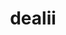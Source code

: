---
title: "dealii"
layout: cache
categories: [package, develop]
meta: {"versions": ["9.5.1"], "compilers": ["gcc@=11.4.0", "oneapi@=2024.2.1"], "oss": ["ubuntu22.04"], "platforms": ["linux"], "targets": ["neoverse_v1", "x86_64_v3"], "stacks": ["e4s", "e4s-neoverse_v1", "e4s-oneapi", "root"], "num_specs": 40, "num_specs_by_stack": {"root": 40, "e4s-neoverse_v1": 20, "e4s": 10, "e4s-oneapi": 10}}
spec_details: [{"hash": "sii5kvxcjzayyg3kkq33uermaaf6q2gi", "compiler": "gcc@=11.4.0", "versions": ["9.5.1"], "os": "ubuntu22.04", "platform": "linux", "target": "neoverse_v1", "variants": ["+adol-c", "+arborx", "+arpack", "+assimp", "build_system=cmake", "build_type=DebugRelease", "+cuda", "cuda_arch=80", "cxxstd=17", "~doc", "+examples", "generator=make", "+ginkgo", "~gmsh", "+gsl", "+hdf5", "~int64", "~ipo", "+kokkos", "+metis", "+mpi", "+muparser", "~nanoflann", "~netcdf", "~oce", "~optflags", "+p4est", "+petsc", "+platform-introspection", "~python", "+scalapack", "+simplex", "+slepc", "+sundials", "+symengine", "+threads", "+trilinos"], "stacks": ["root", "e4s-neoverse_v1"], "size": "-", "tarball": "https://binaries.spack.io/develop/build_cache/linux-ubuntu22.04-neoverse_v1/gcc-11.4.0/dealii-9.5.1/linux-ubuntu22.04-neoverse_v1-gcc-11.4.0-dealii-9.5.1-sii5kvxcjzayyg3kkq33uermaaf6q2gi.spack"}, {"hash": "zmluuglhpuafdewkpiggc3opdk2holai", "compiler": "gcc@=11.4.0", "versions": ["9.5.1"], "os": "ubuntu22.04", "platform": "linux", "target": "neoverse_v1", "variants": ["+adol-c", "+arborx", "+arpack", "+assimp", "build_system=cmake", "build_type=DebugRelease", "+cuda", "cuda_arch=80", "cxxstd=17", "~doc", "+examples", "generator=make", "+ginkgo", "~gmsh", "+gsl", "+hdf5", "~int64", "~ipo", "+kokkos", "+metis", "+mpi", "+muparser", "~nanoflann", "~netcdf", "~oce", "~optflags", "+p4est", "+petsc", "+platform-introspection", "~python", "+scalapack", "+simplex", "+slepc", "+sundials", "+symengine", "+threads", "+trilinos"], "stacks": ["root", "e4s-neoverse_v1"], "size": "-", "tarball": "https://binaries.spack.io/develop/build_cache/linux-ubuntu22.04-neoverse_v1/gcc-11.4.0/dealii-9.5.1/linux-ubuntu22.04-neoverse_v1-gcc-11.4.0-dealii-9.5.1-zmluuglhpuafdewkpiggc3opdk2holai.spack"}, {"hash": "zxp4fpznomldyjko6fhjdxtngbu55l3s", "compiler": "gcc@=11.4.0", "versions": ["9.5.1"], "os": "ubuntu22.04", "platform": "linux", "target": "neoverse_v1", "variants": ["+adol-c", "+arborx", "+arpack", "+assimp", "build_system=cmake", "build_type=DebugRelease", "+cuda", "cuda_arch=80", "cxxstd=17", "~doc", "+examples", "generator=make", "+ginkgo", "~gmsh", "+gsl", "+hdf5", "~int64", "~ipo", "+kokkos", "+metis", "+mpi", "+muparser", "~nanoflann", "~netcdf", "~oce", "~optflags", "+p4est", "+petsc", "+platform-introspection", "~python", "+scalapack", "+simplex", "+slepc", "+sundials", "+symengine", "+threads", "+trilinos"], "stacks": ["root", "e4s-neoverse_v1"], "size": "-", "tarball": "https://binaries.spack.io/develop/build_cache/linux-ubuntu22.04-neoverse_v1/gcc-11.4.0/dealii-9.5.1/linux-ubuntu22.04-neoverse_v1-gcc-11.4.0-dealii-9.5.1-zxp4fpznomldyjko6fhjdxtngbu55l3s.spack"}, {"hash": "zkc4tiakkkqgmysn3ozixiovxlpj6i2x", "compiler": "gcc@=11.4.0", "versions": ["9.5.1"], "os": "ubuntu22.04", "platform": "linux", "target": "neoverse_v1", "variants": ["+adol-c", "+arborx", "+arpack", "+assimp", "build_system=cmake", "build_type=DebugRelease", "+cuda", "cuda_arch=75", "cxxstd=17", "~doc", "+examples", "generator=make", "+ginkgo", "~gmsh", "+gsl", "+hdf5", "~int64", "~ipo", "+kokkos", "+metis", "+mpi", "+muparser", "~nanoflann", "~netcdf", "~oce", "~optflags", "+p4est", "+petsc", "+platform-introspection", "~python", "+scalapack", "+simplex", "+slepc", "+sundials", "+symengine", "+threads", "+trilinos"], "stacks": ["root", "e4s-neoverse_v1"], "size": "-", "tarball": "https://binaries.spack.io/develop/build_cache/linux-ubuntu22.04-neoverse_v1/gcc-11.4.0/dealii-9.5.1/linux-ubuntu22.04-neoverse_v1-gcc-11.4.0-dealii-9.5.1-zkc4tiakkkqgmysn3ozixiovxlpj6i2x.spack"}, {"hash": "whym2apyxbaoypuutycotg6otcaaiwhj", "compiler": "gcc@=11.4.0", "versions": ["9.5.1"], "os": "ubuntu22.04", "platform": "linux", "target": "neoverse_v1", "variants": ["+adol-c", "+arborx", "+arpack", "+assimp", "build_system=cmake", "build_type=DebugRelease", "+cuda", "cuda_arch=75", "cxxstd=17", "~doc", "+examples", "generator=make", "+ginkgo", "~gmsh", "+gsl", "+hdf5", "~int64", "~ipo", "+kokkos", "+metis", "+mpi", "+muparser", "~nanoflann", "~netcdf", "~oce", "~optflags", "+p4est", "+petsc", "+platform-introspection", "~python", "+scalapack", "+simplex", "+slepc", "+sundials", "+symengine", "+threads", "+trilinos"], "stacks": ["root", "e4s-neoverse_v1"], "size": "-", "tarball": "https://binaries.spack.io/develop/build_cache/linux-ubuntu22.04-neoverse_v1/gcc-11.4.0/dealii-9.5.1/linux-ubuntu22.04-neoverse_v1-gcc-11.4.0-dealii-9.5.1-whym2apyxbaoypuutycotg6otcaaiwhj.spack"}, {"hash": "fzay7lza4mmbghw4mpl6x3zl663n2c3e", "compiler": "gcc@=11.4.0", "versions": ["9.5.1"], "os": "ubuntu22.04", "platform": "linux", "target": "neoverse_v1", "variants": ["+adol-c", "+arborx", "+arpack", "+assimp", "build_system=cmake", "build_type=DebugRelease", "+cuda", "cuda_arch=80", "cxxstd=17", "~doc", "+examples", "generator=make", "+ginkgo", "~gmsh", "+gsl", "+hdf5", "~int64", "~ipo", "+kokkos", "+metis", "+mpi", "+muparser", "~nanoflann", "~netcdf", "~oce", "~optflags", "+p4est", "+petsc", "+platform-introspection", "~python", "+scalapack", "+simplex", "+slepc", "+sundials", "+symengine", "+threads", "+trilinos"], "stacks": ["root", "e4s-neoverse_v1"], "size": "-", "tarball": "https://binaries.spack.io/develop/build_cache/linux-ubuntu22.04-neoverse_v1/gcc-11.4.0/dealii-9.5.1/linux-ubuntu22.04-neoverse_v1-gcc-11.4.0-dealii-9.5.1-fzay7lza4mmbghw4mpl6x3zl663n2c3e.spack"}, {"hash": "ajp5atvwcbtxs4kijtvbkwx6xzd6egag", "compiler": "gcc@=11.4.0", "versions": ["9.5.1"], "os": "ubuntu22.04", "platform": "linux", "target": "neoverse_v1", "variants": ["+adol-c", "+arborx", "+arpack", "+assimp", "build_system=cmake", "build_type=DebugRelease", "+cuda", "cuda_arch=75", "cxxstd=17", "~doc", "+examples", "generator=make", "+ginkgo", "~gmsh", "+gsl", "+hdf5", "~int64", "~ipo", "+kokkos", "+metis", "+mpi", "+muparser", "~nanoflann", "~netcdf", "~oce", "~optflags", "+p4est", "+petsc", "+platform-introspection", "~python", "+scalapack", "+simplex", "+slepc", "+sundials", "+symengine", "+threads", "+trilinos"], "stacks": ["root", "e4s-neoverse_v1"], "size": "-", "tarball": "https://binaries.spack.io/develop/build_cache/linux-ubuntu22.04-neoverse_v1/gcc-11.4.0/dealii-9.5.1/linux-ubuntu22.04-neoverse_v1-gcc-11.4.0-dealii-9.5.1-ajp5atvwcbtxs4kijtvbkwx6xzd6egag.spack"}, {"hash": "abj7wlnh5z4pcqafgwxpevtnppzjiyjn", "compiler": "gcc@=11.4.0", "versions": ["9.5.1"], "os": "ubuntu22.04", "platform": "linux", "target": "neoverse_v1", "variants": ["+adol-c", "+arborx", "+arpack", "+assimp", "build_system=cmake", "build_type=DebugRelease", "+cuda", "cuda_arch=80", "cxxstd=17", "~doc", "+examples", "generator=make", "+ginkgo", "~gmsh", "+gsl", "+hdf5", "~int64", "~ipo", "+kokkos", "+metis", "+mpi", "+muparser", "~nanoflann", "~netcdf", "~oce", "~optflags", "+p4est", "+petsc", "+platform-introspection", "~python", "+scalapack", "+simplex", "+slepc", "+sundials", "+symengine", "+threads", "+trilinos"], "stacks": ["root", "e4s-neoverse_v1"], "size": "-", "tarball": "https://binaries.spack.io/develop/build_cache/linux-ubuntu22.04-neoverse_v1/gcc-11.4.0/dealii-9.5.1/linux-ubuntu22.04-neoverse_v1-gcc-11.4.0-dealii-9.5.1-abj7wlnh5z4pcqafgwxpevtnppzjiyjn.spack"}, {"hash": "bm2i4kqu5m326wqjkf2g6ice63qwgi4m", "compiler": "gcc@=11.4.0", "versions": ["9.5.1"], "os": "ubuntu22.04", "platform": "linux", "target": "neoverse_v1", "variants": ["+adol-c", "+arborx", "+arpack", "+assimp", "build_system=cmake", "build_type=DebugRelease", "+cuda", "cuda_arch=80", "cxxstd=17", "~doc", "+examples", "generator=make", "+ginkgo", "~gmsh", "+gsl", "+hdf5", "~int64", "~ipo", "+kokkos", "+metis", "+mpi", "+muparser", "~nanoflann", "~netcdf", "~oce", "~optflags", "+p4est", "+petsc", "+platform-introspection", "~python", "+scalapack", "+simplex", "+slepc", "+sundials", "+symengine", "+threads", "+trilinos"], "stacks": ["root", "e4s-neoverse_v1"], "size": "-", "tarball": "https://binaries.spack.io/develop/build_cache/linux-ubuntu22.04-neoverse_v1/gcc-11.4.0/dealii-9.5.1/linux-ubuntu22.04-neoverse_v1-gcc-11.4.0-dealii-9.5.1-bm2i4kqu5m326wqjkf2g6ice63qwgi4m.spack"}, {"hash": "pvyj27vxe6dnpawmgy7nq5a2v3zu6bew", "compiler": "gcc@=11.4.0", "versions": ["9.5.1"], "os": "ubuntu22.04", "platform": "linux", "target": "neoverse_v1", "variants": ["+adol-c", "+arborx", "+arpack", "+assimp", "build_system=cmake", "build_type=DebugRelease", "+cuda", "cuda_arch=75", "cxxstd=17", "~doc", "+examples", "generator=make", "+ginkgo", "~gmsh", "+gsl", "+hdf5", "~int64", "~ipo", "+kokkos", "+metis", "+mpi", "+muparser", "~nanoflann", "~netcdf", "~oce", "~optflags", "+p4est", "+petsc", "+platform-introspection", "~python", "+scalapack", "+simplex", "+slepc", "+sundials", "+symengine", "+threads", "+trilinos"], "stacks": ["root", "e4s-neoverse_v1"], "size": "-", "tarball": "https://binaries.spack.io/develop/build_cache/linux-ubuntu22.04-neoverse_v1/gcc-11.4.0/dealii-9.5.1/linux-ubuntu22.04-neoverse_v1-gcc-11.4.0-dealii-9.5.1-pvyj27vxe6dnpawmgy7nq5a2v3zu6bew.spack"}, {"hash": "dovrsjkzp7q7cxiiifrn73mda4ivrqjc", "compiler": "gcc@=11.4.0", "versions": ["9.5.1"], "os": "ubuntu22.04", "platform": "linux", "target": "neoverse_v1", "variants": ["+adol-c", "+arborx", "+arpack", "+assimp", "build_system=cmake", "build_type=DebugRelease", "+cuda", "cuda_arch=75", "cxxstd=17", "~doc", "+examples", "generator=make", "+ginkgo", "~gmsh", "+gsl", "+hdf5", "~int64", "~ipo", "+kokkos", "+metis", "+mpi", "+muparser", "~nanoflann", "~netcdf", "~oce", "~optflags", "+p4est", "+petsc", "+platform-introspection", "~python", "+scalapack", "+simplex", "+slepc", "+sundials", "+symengine", "+threads", "+trilinos"], "stacks": ["root", "e4s-neoverse_v1"], "size": "-", "tarball": "https://binaries.spack.io/develop/build_cache/linux-ubuntu22.04-neoverse_v1/gcc-11.4.0/dealii-9.5.1/linux-ubuntu22.04-neoverse_v1-gcc-11.4.0-dealii-9.5.1-dovrsjkzp7q7cxiiifrn73mda4ivrqjc.spack"}, {"hash": "f6c46vldvbanojnje7dq4um3urrpziwv", "compiler": "gcc@=11.4.0", "versions": ["9.5.1"], "os": "ubuntu22.04", "platform": "linux", "target": "neoverse_v1", "variants": ["+adol-c", "+arborx", "+arpack", "+assimp", "build_system=cmake", "build_type=DebugRelease", "+cuda", "cuda_arch=80", "cxxstd=17", "~doc", "+examples", "generator=make", "+ginkgo", "~gmsh", "+gsl", "+hdf5", "~int64", "~ipo", "+kokkos", "+metis", "+mpi", "+muparser", "~nanoflann", "~netcdf", "~oce", "~optflags", "+p4est", "+petsc", "+platform-introspection", "~python", "+scalapack", "+simplex", "+slepc", "+sundials", "+symengine", "+threads", "+trilinos"], "stacks": ["root", "e4s-neoverse_v1"], "size": "-", "tarball": "https://binaries.spack.io/develop/build_cache/linux-ubuntu22.04-neoverse_v1/gcc-11.4.0/dealii-9.5.1/linux-ubuntu22.04-neoverse_v1-gcc-11.4.0-dealii-9.5.1-f6c46vldvbanojnje7dq4um3urrpziwv.spack"}, {"hash": "cwizww4uygyfwbuc2inh234rbhl7t6vy", "compiler": "gcc@=11.4.0", "versions": ["9.5.1"], "os": "ubuntu22.04", "platform": "linux", "target": "neoverse_v1", "variants": ["+adol-c", "+arborx", "+arpack", "+assimp", "build_system=cmake", "build_type=DebugRelease", "+cuda", "cuda_arch=80", "cxxstd=17", "~doc", "+examples", "generator=make", "+ginkgo", "~gmsh", "+gsl", "+hdf5", "~int64", "~ipo", "+kokkos", "+metis", "+mpi", "+muparser", "~nanoflann", "~netcdf", "~oce", "~optflags", "+p4est", "+petsc", "+platform-introspection", "~python", "+scalapack", "+simplex", "+slepc", "+sundials", "+symengine", "+threads", "+trilinos"], "stacks": ["root", "e4s-neoverse_v1"], "size": "-", "tarball": "https://binaries.spack.io/develop/build_cache/linux-ubuntu22.04-neoverse_v1/gcc-11.4.0/dealii-9.5.1/linux-ubuntu22.04-neoverse_v1-gcc-11.4.0-dealii-9.5.1-cwizww4uygyfwbuc2inh234rbhl7t6vy.spack"}, {"hash": "ozt7niq63t3gc6pro2cxcb6xgqqv5hu6", "compiler": "gcc@=11.4.0", "versions": ["9.5.1"], "os": "ubuntu22.04", "platform": "linux", "target": "neoverse_v1", "variants": ["+adol-c", "+arborx", "+arpack", "+assimp", "build_system=cmake", "build_type=DebugRelease", "+cuda", "cuda_arch=75", "cxxstd=17", "~doc", "+examples", "generator=make", "+ginkgo", "~gmsh", "+gsl", "+hdf5", "~int64", "~ipo", "+kokkos", "+metis", "+mpi", "+muparser", "~nanoflann", "~netcdf", "~oce", "~optflags", "+p4est", "+petsc", "+platform-introspection", "~python", "+scalapack", "+simplex", "+slepc", "+sundials", "+symengine", "+threads", "+trilinos"], "stacks": ["root", "e4s-neoverse_v1"], "size": "-", "tarball": "https://binaries.spack.io/develop/build_cache/linux-ubuntu22.04-neoverse_v1/gcc-11.4.0/dealii-9.5.1/linux-ubuntu22.04-neoverse_v1-gcc-11.4.0-dealii-9.5.1-ozt7niq63t3gc6pro2cxcb6xgqqv5hu6.spack"}, {"hash": "jrwf7brx7gv6pzshrjx3cy7yuu6bjlng", "compiler": "gcc@=11.4.0", "versions": ["9.5.1"], "os": "ubuntu22.04", "platform": "linux", "target": "neoverse_v1", "variants": ["+adol-c", "+arborx", "+arpack", "+assimp", "build_system=cmake", "build_type=DebugRelease", "+cuda", "cuda_arch=75", "cxxstd=17", "~doc", "+examples", "generator=make", "+ginkgo", "~gmsh", "+gsl", "+hdf5", "~int64", "~ipo", "+kokkos", "+metis", "+mpi", "+muparser", "~nanoflann", "~netcdf", "~oce", "~optflags", "+p4est", "+petsc", "+platform-introspection", "~python", "+scalapack", "+simplex", "+slepc", "+sundials", "+symengine", "+threads", "+trilinos"], "stacks": ["root", "e4s-neoverse_v1"], "size": "-", "tarball": "https://binaries.spack.io/develop/build_cache/linux-ubuntu22.04-neoverse_v1/gcc-11.4.0/dealii-9.5.1/linux-ubuntu22.04-neoverse_v1-gcc-11.4.0-dealii-9.5.1-jrwf7brx7gv6pzshrjx3cy7yuu6bjlng.spack"}, {"hash": "jba7wpnilays5r6o2bab6ckiapc565uh", "compiler": "gcc@=11.4.0", "versions": ["9.5.1"], "os": "ubuntu22.04", "platform": "linux", "target": "neoverse_v1", "variants": ["+adol-c", "+arborx", "+arpack", "+assimp", "build_system=cmake", "build_type=DebugRelease", "+cuda", "cuda_arch=75", "cxxstd=17", "~doc", "+examples", "generator=make", "+ginkgo", "~gmsh", "+gsl", "+hdf5", "~int64", "~ipo", "+kokkos", "+metis", "+mpi", "+muparser", "~nanoflann", "~netcdf", "~oce", "~optflags", "+p4est", "+petsc", "+platform-introspection", "~python", "+scalapack", "+simplex", "+slepc", "+sundials", "+symengine", "+threads", "+trilinos"], "stacks": ["root", "e4s-neoverse_v1"], "size": "-", "tarball": "https://binaries.spack.io/develop/build_cache/linux-ubuntu22.04-neoverse_v1/gcc-11.4.0/dealii-9.5.1/linux-ubuntu22.04-neoverse_v1-gcc-11.4.0-dealii-9.5.1-jba7wpnilays5r6o2bab6ckiapc565uh.spack"}, {"hash": "zbqodcld7igoxvp6hwg2l4pbq7rrstc2", "compiler": "gcc@=11.4.0", "versions": ["9.5.1"], "os": "ubuntu22.04", "platform": "linux", "target": "neoverse_v1", "variants": ["+adol-c", "+arborx", "+arpack", "+assimp", "build_system=cmake", "build_type=DebugRelease", "+cuda", "cuda_arch=80", "cxxstd=17", "~doc", "+examples", "generator=make", "+ginkgo", "~gmsh", "+gsl", "+hdf5", "~int64", "~ipo", "+kokkos", "+metis", "+mpi", "+muparser", "~nanoflann", "~netcdf", "~oce", "~optflags", "+p4est", "+petsc", "+platform-introspection", "~python", "+scalapack", "+simplex", "+slepc", "+sundials", "+symengine", "+threads", "+trilinos"], "stacks": ["root", "e4s-neoverse_v1"], "size": "-", "tarball": "https://binaries.spack.io/develop/build_cache/linux-ubuntu22.04-neoverse_v1/gcc-11.4.0/dealii-9.5.1/linux-ubuntu22.04-neoverse_v1-gcc-11.4.0-dealii-9.5.1-zbqodcld7igoxvp6hwg2l4pbq7rrstc2.spack"}, {"hash": "bszapwmqfwaaxdb3jjpcurgrrf6gfjgk", "compiler": "gcc@=11.4.0", "versions": ["9.5.1"], "os": "ubuntu22.04", "platform": "linux", "target": "neoverse_v1", "variants": ["+adol-c", "+arborx", "+arpack", "+assimp", "build_system=cmake", "build_type=DebugRelease", "+cuda", "cuda_arch=80", "cxxstd=17", "~doc", "+examples", "generator=make", "+ginkgo", "~gmsh", "+gsl", "+hdf5", "~int64", "~ipo", "+kokkos", "+metis", "+mpi", "+muparser", "~nanoflann", "~netcdf", "~oce", "~optflags", "+p4est", "+petsc", "+platform-introspection", "~python", "+scalapack", "+simplex", "+slepc", "+sundials", "+symengine", "+threads", "+trilinos"], "stacks": ["root", "e4s-neoverse_v1"], "size": "-", "tarball": "https://binaries.spack.io/develop/build_cache/linux-ubuntu22.04-neoverse_v1/gcc-11.4.0/dealii-9.5.1/linux-ubuntu22.04-neoverse_v1-gcc-11.4.0-dealii-9.5.1-bszapwmqfwaaxdb3jjpcurgrrf6gfjgk.spack"}, {"hash": "crtxfqbxos2qdlfixb2r4fft3d7ium7v", "compiler": "gcc@=11.4.0", "versions": ["9.5.1"], "os": "ubuntu22.04", "platform": "linux", "target": "neoverse_v1", "variants": ["+adol-c", "+arborx", "+arpack", "+assimp", "build_system=cmake", "build_type=DebugRelease", "+cuda", "cuda_arch=75", "cxxstd=17", "~doc", "+examples", "generator=make", "+ginkgo", "~gmsh", "+gsl", "+hdf5", "~int64", "~ipo", "+kokkos", "+metis", "+mpi", "+muparser", "~nanoflann", "~netcdf", "~oce", "~optflags", "+p4est", "+petsc", "+platform-introspection", "~python", "+scalapack", "+simplex", "+slepc", "+sundials", "+symengine", "+threads", "+trilinos"], "stacks": ["root", "e4s-neoverse_v1"], "size": "-", "tarball": "https://binaries.spack.io/develop/build_cache/linux-ubuntu22.04-neoverse_v1/gcc-11.4.0/dealii-9.5.1/linux-ubuntu22.04-neoverse_v1-gcc-11.4.0-dealii-9.5.1-crtxfqbxos2qdlfixb2r4fft3d7ium7v.spack"}, {"hash": "qu3rihex322dboxqib4543jitwwikysv", "compiler": "gcc@=11.4.0", "versions": ["9.5.1"], "os": "ubuntu22.04", "platform": "linux", "target": "neoverse_v1", "variants": ["+adol-c", "+arborx", "+arpack", "+assimp", "build_system=cmake", "build_type=DebugRelease", "+cuda", "cuda_arch=75", "cxxstd=17", "~doc", "+examples", "generator=make", "+ginkgo", "~gmsh", "+gsl", "+hdf5", "~int64", "~ipo", "+kokkos", "+metis", "+mpi", "+muparser", "~nanoflann", "~netcdf", "~oce", "~optflags", "+p4est", "+petsc", "+platform-introspection", "~python", "+scalapack", "+simplex", "+slepc", "+sundials", "+symengine", "+threads", "+trilinos"], "stacks": ["root", "e4s-neoverse_v1"], "size": "-", "tarball": "https://binaries.spack.io/develop/build_cache/linux-ubuntu22.04-neoverse_v1/gcc-11.4.0/dealii-9.5.1/linux-ubuntu22.04-neoverse_v1-gcc-11.4.0-dealii-9.5.1-qu3rihex322dboxqib4543jitwwikysv.spack"}, {"hash": "lrue6rbcx5wcdis3koo47aezpdgclzvi", "compiler": "gcc@=11.4.0", "versions": ["9.5.1"], "os": "ubuntu22.04", "platform": "linux", "target": "x86_64_v3", "variants": ["+adol-c", "+arborx", "+arpack", "+assimp", "build_system=cmake", "build_type=DebugRelease", "+cgal", "~cuda", "cxxstd=17", "~doc", "+examples", "generator=make", "+ginkgo", "~gmsh", "+gsl", "+hdf5", "~int64", "~ipo", "+kokkos", "+metis", "+mpi", "+muparser", "~nanoflann", "~netcdf", "~oce", "~optflags", "+p4est", "+petsc", "+platform-introspection", "~python", "+scalapack", "+simplex", "+slepc", "+sundials", "+symengine", "+threads", "+trilinos"], "stacks": ["root", "e4s"], "size": "-", "tarball": "https://binaries.spack.io/develop/build_cache/linux-ubuntu22.04-x86_64_v3/gcc-11.4.0/dealii-9.5.1/linux-ubuntu22.04-x86_64_v3-gcc-11.4.0-dealii-9.5.1-lrue6rbcx5wcdis3koo47aezpdgclzvi.spack"}, {"hash": "ukguwuru4uqlvofvava3l36ik2234cy6", "compiler": "gcc@=11.4.0", "versions": ["9.5.1"], "os": "ubuntu22.04", "platform": "linux", "target": "x86_64_v3", "variants": ["+adol-c", "+arborx", "+arpack", "+assimp", "build_system=cmake", "build_type=DebugRelease", "+cgal", "~cuda", "cxxstd=17", "~doc", "+examples", "generator=make", "+ginkgo", "~gmsh", "+gsl", "+hdf5", "~int64", "~ipo", "+kokkos", "+metis", "+mpi", "+muparser", "~nanoflann", "~netcdf", "~oce", "~optflags", "+p4est", "+petsc", "+platform-introspection", "~python", "+scalapack", "+simplex", "+slepc", "+sundials", "+symengine", "+threads", "+trilinos"], "stacks": ["root", "e4s"], "size": "-", "tarball": "https://binaries.spack.io/develop/build_cache/linux-ubuntu22.04-x86_64_v3/gcc-11.4.0/dealii-9.5.1/linux-ubuntu22.04-x86_64_v3-gcc-11.4.0-dealii-9.5.1-ukguwuru4uqlvofvava3l36ik2234cy6.spack"}, {"hash": "hvoza4vjl7ah4hsnlkg7bqvdlntpqkju", "compiler": "gcc@=11.4.0", "versions": ["9.5.1"], "os": "ubuntu22.04", "platform": "linux", "target": "x86_64_v3", "variants": ["+adol-c", "+arborx", "+arpack", "+assimp", "build_system=cmake", "build_type=DebugRelease", "+cgal", "~cuda", "cxxstd=17", "~doc", "+examples", "generator=make", "+ginkgo", "~gmsh", "+gsl", "+hdf5", "~int64", "~ipo", "+kokkos", "+metis", "+mpi", "+muparser", "~nanoflann", "~netcdf", "~oce", "~optflags", "+p4est", "+petsc", "+platform-introspection", "~python", "+scalapack", "+simplex", "+slepc", "+sundials", "+symengine", "+threads", "+trilinos"], "stacks": ["root", "e4s"], "size": "-", "tarball": "https://binaries.spack.io/develop/build_cache/linux-ubuntu22.04-x86_64_v3/gcc-11.4.0/dealii-9.5.1/linux-ubuntu22.04-x86_64_v3-gcc-11.4.0-dealii-9.5.1-hvoza4vjl7ah4hsnlkg7bqvdlntpqkju.spack"}, {"hash": "myhy7f4pbewp4xqhjly7hpqw2atms6yo", "compiler": "gcc@=11.4.0", "versions": ["9.5.1"], "os": "ubuntu22.04", "platform": "linux", "target": "x86_64_v3", "variants": ["+adol-c", "+arborx", "+arpack", "+assimp", "build_system=cmake", "build_type=DebugRelease", "+cgal", "~cuda", "cxxstd=17", "~doc", "+examples", "generator=make", "+ginkgo", "~gmsh", "+gsl", "+hdf5", "~int64", "~ipo", "+kokkos", "+metis", "+mpi", "+muparser", "~nanoflann", "~netcdf", "~oce", "~optflags", "+p4est", "+petsc", "+platform-introspection", "~python", "+scalapack", "+simplex", "+slepc", "+sundials", "+symengine", "+threads", "+trilinos"], "stacks": ["root", "e4s"], "size": "-", "tarball": "https://binaries.spack.io/develop/build_cache/linux-ubuntu22.04-x86_64_v3/gcc-11.4.0/dealii-9.5.1/linux-ubuntu22.04-x86_64_v3-gcc-11.4.0-dealii-9.5.1-myhy7f4pbewp4xqhjly7hpqw2atms6yo.spack"}, {"hash": "wsp56saspxzfwyjf7f7ootjdmbp74h56", "compiler": "gcc@=11.4.0", "versions": ["9.5.1"], "os": "ubuntu22.04", "platform": "linux", "target": "x86_64_v3", "variants": ["+adol-c", "+arborx", "+arpack", "+assimp", "build_system=cmake", "build_type=DebugRelease", "+cgal", "~cuda", "cxxstd=17", "~doc", "+examples", "generator=make", "+ginkgo", "~gmsh", "+gsl", "+hdf5", "~int64", "~ipo", "+kokkos", "+metis", "+mpi", "+muparser", "~nanoflann", "~netcdf", "~oce", "~optflags", "+p4est", "+petsc", "+platform-introspection", "~python", "+scalapack", "+simplex", "+slepc", "+sundials", "+symengine", "+threads", "+trilinos"], "stacks": ["root", "e4s"], "size": "-", "tarball": "https://binaries.spack.io/develop/build_cache/linux-ubuntu22.04-x86_64_v3/gcc-11.4.0/dealii-9.5.1/linux-ubuntu22.04-x86_64_v3-gcc-11.4.0-dealii-9.5.1-wsp56saspxzfwyjf7f7ootjdmbp74h56.spack"}, {"hash": "sylopwbuexha2y3xkt2dxdrc7yekyxqx", "compiler": "gcc@=11.4.0", "versions": ["9.5.1"], "os": "ubuntu22.04", "platform": "linux", "target": "x86_64_v3", "variants": ["+adol-c", "+arborx", "+arpack", "+assimp", "build_system=cmake", "build_type=DebugRelease", "+cgal", "~cuda", "cxxstd=17", "~doc", "+examples", "generator=make", "+ginkgo", "~gmsh", "+gsl", "+hdf5", "~int64", "~ipo", "+kokkos", "+metis", "+mpi", "+muparser", "~nanoflann", "~netcdf", "~oce", "~optflags", "+p4est", "+petsc", "+platform-introspection", "~python", "+scalapack", "+simplex", "+slepc", "+sundials", "+symengine", "+threads", "+trilinos"], "stacks": ["root", "e4s"], "size": "-", "tarball": "https://binaries.spack.io/develop/build_cache/linux-ubuntu22.04-x86_64_v3/gcc-11.4.0/dealii-9.5.1/linux-ubuntu22.04-x86_64_v3-gcc-11.4.0-dealii-9.5.1-sylopwbuexha2y3xkt2dxdrc7yekyxqx.spack"}, {"hash": "5j5fx33vqucvrpre7b53xetacyvpalck", "compiler": "gcc@=11.4.0", "versions": ["9.5.1"], "os": "ubuntu22.04", "platform": "linux", "target": "x86_64_v3", "variants": ["+adol-c", "+arborx", "+arpack", "+assimp", "build_system=cmake", "build_type=DebugRelease", "+cgal", "~cuda", "cxxstd=17", "~doc", "+examples", "generator=make", "+ginkgo", "~gmsh", "+gsl", "+hdf5", "~int64", "~ipo", "+kokkos", "+metis", "+mpi", "+muparser", "~nanoflann", "~netcdf", "~oce", "~optflags", "+p4est", "+petsc", "+platform-introspection", "~python", "+scalapack", "+simplex", "+slepc", "+sundials", "+symengine", "+threads", "+trilinos"], "stacks": ["root", "e4s"], "size": "-", "tarball": "https://binaries.spack.io/develop/build_cache/linux-ubuntu22.04-x86_64_v3/gcc-11.4.0/dealii-9.5.1/linux-ubuntu22.04-x86_64_v3-gcc-11.4.0-dealii-9.5.1-5j5fx33vqucvrpre7b53xetacyvpalck.spack"}, {"hash": "gpv35vmyzigcmwdzmdbgdv3vwrg6lay3", "compiler": "gcc@=11.4.0", "versions": ["9.5.1"], "os": "ubuntu22.04", "platform": "linux", "target": "x86_64_v3", "variants": ["+adol-c", "+arborx", "+arpack", "+assimp", "build_system=cmake", "build_type=DebugRelease", "+cgal", "~cuda", "cxxstd=17", "~doc", "+examples", "generator=make", "+ginkgo", "~gmsh", "+gsl", "+hdf5", "~int64", "~ipo", "+kokkos", "+metis", "+mpi", "+muparser", "~nanoflann", "~netcdf", "~oce", "~optflags", "+p4est", "+petsc", "+platform-introspection", "~python", "+scalapack", "+simplex", "+slepc", "+sundials", "+symengine", "+threads", "+trilinos"], "stacks": ["root", "e4s"], "size": "-", "tarball": "https://binaries.spack.io/develop/build_cache/linux-ubuntu22.04-x86_64_v3/gcc-11.4.0/dealii-9.5.1/linux-ubuntu22.04-x86_64_v3-gcc-11.4.0-dealii-9.5.1-gpv35vmyzigcmwdzmdbgdv3vwrg6lay3.spack"}, {"hash": "leslxqnpjpa7dg2xwyoofj4gvrhtywyq", "compiler": "gcc@=11.4.0", "versions": ["9.5.1"], "os": "ubuntu22.04", "platform": "linux", "target": "x86_64_v3", "variants": ["+adol-c", "+arborx", "+arpack", "+assimp", "build_system=cmake", "build_type=DebugRelease", "+cgal", "~cuda", "cxxstd=17", "~doc", "+examples", "generator=make", "+ginkgo", "~gmsh", "+gsl", "+hdf5", "~int64", "~ipo", "+kokkos", "+metis", "+mpi", "+muparser", "~nanoflann", "~netcdf", "~oce", "~optflags", "+p4est", "+petsc", "+platform-introspection", "~python", "+scalapack", "+simplex", "+slepc", "+sundials", "+symengine", "+threads", "+trilinos"], "stacks": ["root", "e4s"], "size": "-", "tarball": "https://binaries.spack.io/develop/build_cache/linux-ubuntu22.04-x86_64_v3/gcc-11.4.0/dealii-9.5.1/linux-ubuntu22.04-x86_64_v3-gcc-11.4.0-dealii-9.5.1-leslxqnpjpa7dg2xwyoofj4gvrhtywyq.spack"}, {"hash": "mvxvy2r4nlmpmgw6mndndke356ijzgu7", "compiler": "gcc@=11.4.0", "versions": ["9.5.1"], "os": "ubuntu22.04", "platform": "linux", "target": "x86_64_v3", "variants": ["+adol-c", "+arborx", "+arpack", "+assimp", "build_system=cmake", "build_type=DebugRelease", "+cgal", "~cuda", "cxxstd=17", "~doc", "+examples", "generator=make", "+ginkgo", "~gmsh", "+gsl", "+hdf5", "~int64", "~ipo", "+kokkos", "+metis", "+mpi", "+muparser", "~nanoflann", "~netcdf", "~oce", "~optflags", "+p4est", "+petsc", "+platform-introspection", "~python", "+scalapack", "+simplex", "+slepc", "+sundials", "+symengine", "+threads", "+trilinos"], "stacks": ["root", "e4s"], "size": "-", "tarball": "https://binaries.spack.io/develop/build_cache/linux-ubuntu22.04-x86_64_v3/gcc-11.4.0/dealii-9.5.1/linux-ubuntu22.04-x86_64_v3-gcc-11.4.0-dealii-9.5.1-mvxvy2r4nlmpmgw6mndndke356ijzgu7.spack"}, {"hash": "2u75vx2cdgdtq7mteu5bvk6yty6d4cxz", "compiler": "oneapi@=2024.2.1", "versions": ["9.5.1"], "os": "ubuntu22.04", "platform": "linux", "target": "x86_64_v3", "variants": ["+adol-c", "+arborx", "+arpack", "+assimp", "build_system=cmake", "build_type=DebugRelease", "+cgal", "~cuda", "cxxstd=17", "~doc", "+examples", "generator=make", "+ginkgo", "~gmsh", "+gsl", "+hdf5", "~int64", "~ipo", "+kokkos", "+metis", "+mpi", "+muparser", "~nanoflann", "~netcdf", "~oce", "~optflags", "+p4est", "+petsc", "+platform-introspection", "~python", "+scalapack", "+simplex", "+slepc", "+sundials", "+symengine", "+threads", "+trilinos"], "stacks": ["root", "e4s-oneapi"], "size": "-", "tarball": "https://binaries.spack.io/develop/build_cache/linux-ubuntu22.04-x86_64_v3/oneapi-2024.2.1/dealii-9.5.1/linux-ubuntu22.04-x86_64_v3-oneapi-2024.2.1-dealii-9.5.1-2u75vx2cdgdtq7mteu5bvk6yty6d4cxz.spack"}, {"hash": "dhuxpqzpicg326365nvozzkqp26lu5fz", "compiler": "oneapi@=2024.2.1", "versions": ["9.5.1"], "os": "ubuntu22.04", "platform": "linux", "target": "x86_64_v3", "variants": ["+adol-c", "+arborx", "+arpack", "+assimp", "build_system=cmake", "build_type=DebugRelease", "+cgal", "~cuda", "cxxstd=17", "~doc", "+examples", "generator=make", "+ginkgo", "~gmsh", "+gsl", "+hdf5", "~int64", "~ipo", "+kokkos", "+metis", "+mpi", "+muparser", "~nanoflann", "~netcdf", "~oce", "~optflags", "+p4est", "+petsc", "+platform-introspection", "~python", "+scalapack", "+simplex", "+slepc", "+sundials", "+symengine", "+threads", "+trilinos"], "stacks": ["root", "e4s-oneapi"], "size": "-", "tarball": "https://binaries.spack.io/develop/build_cache/linux-ubuntu22.04-x86_64_v3/oneapi-2024.2.1/dealii-9.5.1/linux-ubuntu22.04-x86_64_v3-oneapi-2024.2.1-dealii-9.5.1-dhuxpqzpicg326365nvozzkqp26lu5fz.spack"}, {"hash": "etcnpqhlhmtd53z5b5vn7j3rgo6t6zha", "compiler": "oneapi@=2024.2.1", "versions": ["9.5.1"], "os": "ubuntu22.04", "platform": "linux", "target": "x86_64_v3", "variants": ["+adol-c", "+arborx", "+arpack", "+assimp", "build_system=cmake", "build_type=DebugRelease", "+cgal", "~cuda", "cxxstd=17", "~doc", "+examples", "generator=make", "+ginkgo", "~gmsh", "+gsl", "+hdf5", "~int64", "~ipo", "+kokkos", "+metis", "+mpi", "+muparser", "~nanoflann", "~netcdf", "~oce", "~optflags", "+p4est", "+petsc", "+platform-introspection", "~python", "+scalapack", "+simplex", "+slepc", "+sundials", "+symengine", "+threads", "+trilinos"], "stacks": ["root", "e4s-oneapi"], "size": "-", "tarball": "https://binaries.spack.io/develop/build_cache/linux-ubuntu22.04-x86_64_v3/oneapi-2024.2.1/dealii-9.5.1/linux-ubuntu22.04-x86_64_v3-oneapi-2024.2.1-dealii-9.5.1-etcnpqhlhmtd53z5b5vn7j3rgo6t6zha.spack"}, {"hash": "u4g27loazsqjpirumxygjkhnhevwxi7z", "compiler": "oneapi@=2024.2.1", "versions": ["9.5.1"], "os": "ubuntu22.04", "platform": "linux", "target": "x86_64_v3", "variants": ["+adol-c", "+arborx", "+arpack", "+assimp", "build_system=cmake", "build_type=DebugRelease", "+cgal", "~cuda", "cxxstd=17", "~doc", "+examples", "generator=make", "+ginkgo", "~gmsh", "+gsl", "+hdf5", "~int64", "~ipo", "+kokkos", "+metis", "+mpi", "+muparser", "~nanoflann", "~netcdf", "~oce", "~optflags", "+p4est", "+petsc", "+platform-introspection", "~python", "+scalapack", "+simplex", "+slepc", "+sundials", "+symengine", "+threads", "+trilinos"], "stacks": ["root", "e4s-oneapi"], "size": "-", "tarball": "https://binaries.spack.io/develop/build_cache/linux-ubuntu22.04-x86_64_v3/oneapi-2024.2.1/dealii-9.5.1/linux-ubuntu22.04-x86_64_v3-oneapi-2024.2.1-dealii-9.5.1-u4g27loazsqjpirumxygjkhnhevwxi7z.spack"}, {"hash": "pljqibsaybftlhaxks7xg7iffwdhyhu6", "compiler": "oneapi@=2024.2.1", "versions": ["9.5.1"], "os": "ubuntu22.04", "platform": "linux", "target": "x86_64_v3", "variants": ["+adol-c", "+arborx", "+arpack", "+assimp", "build_system=cmake", "build_type=DebugRelease", "+cgal", "~cuda", "cxxstd=17", "~doc", "+examples", "generator=make", "+ginkgo", "~gmsh", "+gsl", "+hdf5", "~int64", "~ipo", "+kokkos", "+metis", "+mpi", "+muparser", "~nanoflann", "~netcdf", "~oce", "~optflags", "+p4est", "+petsc", "+platform-introspection", "~python", "+scalapack", "+simplex", "+slepc", "+sundials", "+symengine", "+threads", "+trilinos"], "stacks": ["root", "e4s-oneapi"], "size": "-", "tarball": "https://binaries.spack.io/develop/build_cache/linux-ubuntu22.04-x86_64_v3/oneapi-2024.2.1/dealii-9.5.1/linux-ubuntu22.04-x86_64_v3-oneapi-2024.2.1-dealii-9.5.1-pljqibsaybftlhaxks7xg7iffwdhyhu6.spack"}, {"hash": "fdbdvag6xwnkmpcm5jmiam5yruuirfek", "compiler": "oneapi@=2024.2.1", "versions": ["9.5.1"], "os": "ubuntu22.04", "platform": "linux", "target": "x86_64_v3", "variants": ["+adol-c", "+arborx", "+arpack", "+assimp", "build_system=cmake", "build_type=DebugRelease", "+cgal", "~cuda", "cxxstd=17", "~doc", "+examples", "generator=make", "+ginkgo", "~gmsh", "+gsl", "+hdf5", "~int64", "~ipo", "+kokkos", "+metis", "+mpi", "+muparser", "~nanoflann", "~netcdf", "~oce", "~optflags", "+p4est", "+petsc", "+platform-introspection", "~python", "+scalapack", "+simplex", "+slepc", "+sundials", "+symengine", "+threads", "+trilinos"], "stacks": ["root", "e4s-oneapi"], "size": "-", "tarball": "https://binaries.spack.io/develop/build_cache/linux-ubuntu22.04-x86_64_v3/oneapi-2024.2.1/dealii-9.5.1/linux-ubuntu22.04-x86_64_v3-oneapi-2024.2.1-dealii-9.5.1-fdbdvag6xwnkmpcm5jmiam5yruuirfek.spack"}, {"hash": "eboy4jyknob5gug6wyej6tfdm4yw5glm", "compiler": "oneapi@=2024.2.1", "versions": ["9.5.1"], "os": "ubuntu22.04", "platform": "linux", "target": "x86_64_v3", "variants": ["+adol-c", "+arborx", "+arpack", "+assimp", "build_system=cmake", "build_type=DebugRelease", "+cgal", "~cuda", "cxxstd=17", "~doc", "+examples", "generator=make", "+ginkgo", "~gmsh", "+gsl", "+hdf5", "~int64", "~ipo", "+kokkos", "+metis", "+mpi", "+muparser", "~nanoflann", "~netcdf", "~oce", "~optflags", "+p4est", "+petsc", "+platform-introspection", "~python", "+scalapack", "+simplex", "+slepc", "+sundials", "+symengine", "+threads", "+trilinos"], "stacks": ["root", "e4s-oneapi"], "size": "-", "tarball": "https://binaries.spack.io/develop/build_cache/linux-ubuntu22.04-x86_64_v3/oneapi-2024.2.1/dealii-9.5.1/linux-ubuntu22.04-x86_64_v3-oneapi-2024.2.1-dealii-9.5.1-eboy4jyknob5gug6wyej6tfdm4yw5glm.spack"}, {"hash": "a5dlcnrvxg4r4lsxwwfmnndx2ybatb7x", "compiler": "oneapi@=2024.2.1", "versions": ["9.5.1"], "os": "ubuntu22.04", "platform": "linux", "target": "x86_64_v3", "variants": ["+adol-c", "+arborx", "+arpack", "+assimp", "build_system=cmake", "build_type=DebugRelease", "+cgal", "~cuda", "cxxstd=17", "~doc", "+examples", "generator=make", "+ginkgo", "~gmsh", "+gsl", "+hdf5", "~int64", "~ipo", "+kokkos", "+metis", "+mpi", "+muparser", "~nanoflann", "~netcdf", "~oce", "~optflags", "+p4est", "+petsc", "+platform-introspection", "~python", "+scalapack", "+simplex", "+slepc", "+sundials", "+symengine", "+threads", "+trilinos"], "stacks": ["root", "e4s-oneapi"], "size": "-", "tarball": "https://binaries.spack.io/develop/build_cache/linux-ubuntu22.04-x86_64_v3/oneapi-2024.2.1/dealii-9.5.1/linux-ubuntu22.04-x86_64_v3-oneapi-2024.2.1-dealii-9.5.1-a5dlcnrvxg4r4lsxwwfmnndx2ybatb7x.spack"}, {"hash": "oiwebobbbbxao43eubwul4d37shb4zpe", "compiler": "oneapi@=2024.2.1", "versions": ["9.5.1"], "os": "ubuntu22.04", "platform": "linux", "target": "x86_64_v3", "variants": ["+adol-c", "+arborx", "+arpack", "+assimp", "build_system=cmake", "build_type=DebugRelease", "+cgal", "~cuda", "cxxstd=17", "~doc", "+examples", "generator=make", "+ginkgo", "~gmsh", "+gsl", "+hdf5", "~int64", "~ipo", "+kokkos", "+metis", "+mpi", "+muparser", "~nanoflann", "~netcdf", "~oce", "~optflags", "+p4est", "+petsc", "+platform-introspection", "~python", "+scalapack", "+simplex", "+slepc", "+sundials", "+symengine", "+threads", "+trilinos"], "stacks": ["root", "e4s-oneapi"], "size": "-", "tarball": "https://binaries.spack.io/develop/build_cache/linux-ubuntu22.04-x86_64_v3/oneapi-2024.2.1/dealii-9.5.1/linux-ubuntu22.04-x86_64_v3-oneapi-2024.2.1-dealii-9.5.1-oiwebobbbbxao43eubwul4d37shb4zpe.spack"}, {"hash": "k7jxxjohogcdm3uz444mbbpwswa2d7ul", "compiler": "oneapi@=2024.2.1", "versions": ["9.5.1"], "os": "ubuntu22.04", "platform": "linux", "target": "x86_64_v3", "variants": ["+adol-c", "+arborx", "+arpack", "+assimp", "build_system=cmake", "build_type=DebugRelease", "+cgal", "~cuda", "cxxstd=17", "~doc", "+examples", "generator=make", "+ginkgo", "~gmsh", "+gsl", "+hdf5", "~int64", "~ipo", "+kokkos", "+metis", "+mpi", "+muparser", "~nanoflann", "~netcdf", "~oce", "~optflags", "+p4est", "+petsc", "+platform-introspection", "~python", "+scalapack", "+simplex", "+slepc", "+sundials", "+symengine", "+threads", "+trilinos"], "stacks": ["root", "e4s-oneapi"], "size": "-", "tarball": "https://binaries.spack.io/develop/build_cache/linux-ubuntu22.04-x86_64_v3/oneapi-2024.2.1/dealii-9.5.1/linux-ubuntu22.04-x86_64_v3-oneapi-2024.2.1-dealii-9.5.1-k7jxxjohogcdm3uz444mbbpwswa2d7ul.spack"}]
---